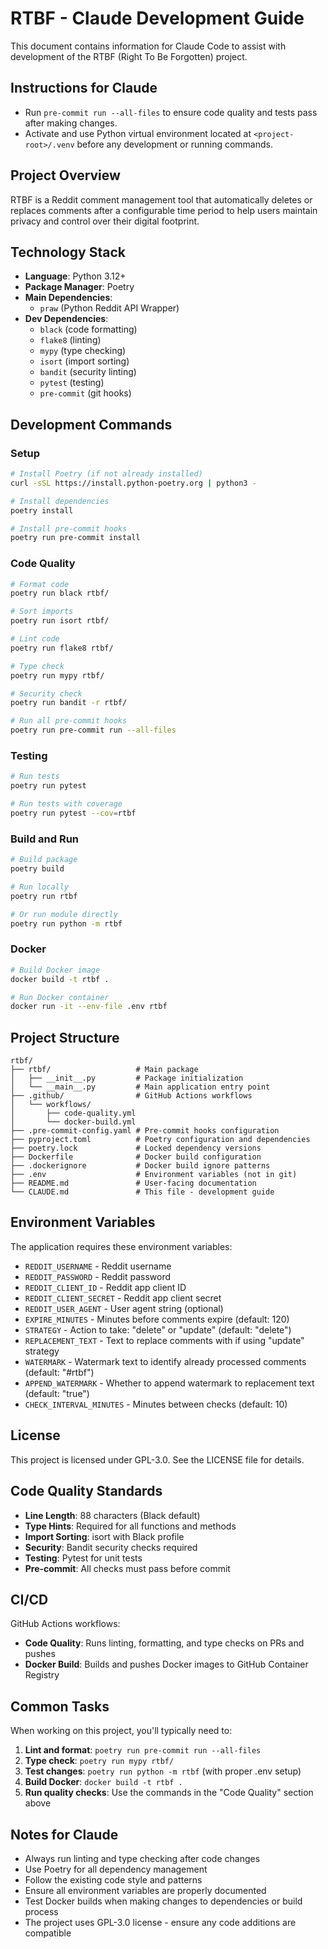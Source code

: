 # RTBF - Claude Development Guide

This document contains information for Claude Code to assist with development of the RTBF (Right To Be Forgotten) project.

## Instructions for Claude

- Run `pre-commit run --all-files` to ensure code quality and tests pass after making changes.
- Activate and use Python virtual environment located at `<project-root>/.venv` before any development or running commands.

## Project Overview

RTBF is a Reddit comment management tool that automatically deletes or replaces comments after a configurable time period to help users maintain privacy and control over their digital footprint.

## Technology Stack

- **Language**: Python 3.12+
- **Package Manager**: Poetry
- **Main Dependencies**:
  - `praw` (Python Reddit API Wrapper)
- **Dev Dependencies**:
  - `black` (code formatting)
  - `flake8` (linting)
  - `mypy` (type checking)
  - `isort` (import sorting)
  - `bandit` (security linting)
  - `pytest` (testing)
  - `pre-commit` (git hooks)

## Development Commands

### Setup
```bash
# Install Poetry (if not already installed)
curl -sSL https://install.python-poetry.org | python3 -

# Install dependencies
poetry install

# Install pre-commit hooks
poetry run pre-commit install
```

### Code Quality
```bash
# Format code
poetry run black rtbf/

# Sort imports
poetry run isort rtbf/

# Lint code
poetry run flake8 rtbf/

# Type check
poetry run mypy rtbf/

# Security check
poetry run bandit -r rtbf/

# Run all pre-commit hooks
poetry run pre-commit run --all-files
```

### Testing
```bash
# Run tests
poetry run pytest

# Run tests with coverage
poetry run pytest --cov=rtbf
```

### Build and Run
```bash
# Build package
poetry build

# Run locally
poetry run rtbf

# Or run module directly
poetry run python -m rtbf
```

### Docker
```bash
# Build Docker image
docker build -t rtbf .

# Run Docker container
docker run -it --env-file .env rtbf
```

## Project Structure

```
rtbf/
├── rtbf/                   # Main package
│   ├── __init__.py         # Package initialization
│   └── __main__.py         # Main application entry point
├── .github/                # GitHub Actions workflows
│   └── workflows/
│       ├── code-quality.yml
│       └── docker-build.yml
├── .pre-commit-config.yaml # Pre-commit hooks configuration
├── pyproject.toml          # Poetry configuration and dependencies
├── poetry.lock             # Locked dependency versions
├── Dockerfile              # Docker build configuration
├── .dockerignore           # Docker build ignore patterns
├── .env                    # Environment variables (not in git)
├── README.md               # User-facing documentation
└── CLAUDE.md               # This file - development guide
```

## Environment Variables

The application requires these environment variables:

- `REDDIT_USERNAME` - Reddit username
- `REDDIT_PASSWORD` - Reddit password
- `REDDIT_CLIENT_ID` - Reddit app client ID
- `REDDIT_CLIENT_SECRET` - Reddit app client secret
- `REDDIT_USER_AGENT` - User agent string (optional)
- `EXPIRE_MINUTES` - Minutes before comments expire (default: 120)
- `STRATEGY` - Action to take: "delete" or "update" (default: "delete")
- `REPLACEMENT_TEXT` - Text to replace comments with if using "update" strategy
- `WATERMARK` - Watermark text to identify already processed comments (default: "#rtbf")
- `APPEND_WATERMARK` - Whether to append watermark to replacement text (default: "true")
- `CHECK_INTERVAL_MINUTES` - Minutes between checks (default: 10)

## License

This project is licensed under GPL-3.0. See the LICENSE file for details.

## Code Quality Standards

- **Line Length**: 88 characters (Black default)
- **Type Hints**: Required for all functions and methods
- **Import Sorting**: isort with Black profile
- **Security**: Bandit security checks required
- **Testing**: Pytest for unit tests
- **Pre-commit**: All checks must pass before commit

## CI/CD

GitHub Actions workflows:
- **Code Quality**: Runs linting, formatting, and type checks on PRs and pushes
- **Docker Build**: Builds and pushes Docker images to GitHub Container Registry

## Common Tasks

When working on this project, you'll typically need to:

1. **Lint and format**: `poetry run pre-commit run --all-files`
2. **Type check**: `poetry run mypy rtbf/`
3. **Test changes**: `poetry run python -m rtbf` (with proper .env setup)
4. **Build Docker**: `docker build -t rtbf .`
5. **Run quality checks**: Use the commands in the "Code Quality" section above

## Notes for Claude

- Always run linting and type checking after code changes
- Use Poetry for all dependency management
- Follow the existing code style and patterns
- Ensure all environment variables are properly documented
- Test Docker builds when making changes to dependencies or build process
- The project uses GPL-3.0 license - ensure any code additions are compatible
